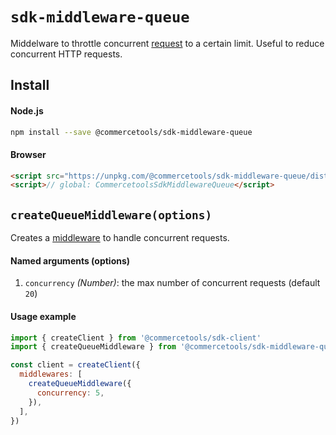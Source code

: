 # `sdk-middleware-queue`
Middelware to throttle concurrent [request](/sdk/Glossary.md#clientrequest) to a certain limit. Useful to reduce concurrent HTTP requests.

## Install

#### Node.js
```bash
npm install --save @commercetools/sdk-middleware-queue
```

#### Browser
```html
<script src="https://unpkg.com/@commercetools/sdk-middleware-queue/dist/commercetools-sdk-middleware-queue.min.js"></script>
<script>// global: CommercetoolsSdkMiddlewareQueue</script>
```

## `createQueueMiddleware(options)`

Creates a [middleware](/sdk/Glossary.md#middleware) to handle concurrent requests.

#### Named arguments (options)

1. `concurrency` *(Number)*: the max number of concurrent requests (default `20`)

#### Usage example

```js
import { createClient } from '@commercetools/sdk-client'
import { createQueueMiddleware } from '@commercetools/sdk-middleware-queue'

const client = createClient({
  middlewares: [
    createQueueMiddleware({
      concurrency: 5,
    }),
  ],
})
```
